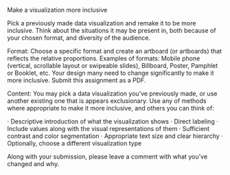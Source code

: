 Make a visualization more inclusive

Pick a previously made data visualization and remake it to be more inclusive. Think about the situations it may be present in, both because of your chosen format, and diversity of the audience. 

Format: Choose a specific format and create an artboard (or artboards) that reflects the relative proportions. Examples of formats: Mobile phone (vertical, scrollable layout or swipeable slides), Billboard, Poster, Pamphlet or Booklet, etc. Your design many need to change significantly to make it more inclusive. Submit this assignment as a PDF.

Content: You may pick a data visualization you’ve previously made, or use another existing one that is appears exclusionary. Use any of methods where appropriate to make it more inclusive, and others you can think of:

· Descriptive introduction of what the visualization shows
· Direct labeling
· Include values along with the visual representations of them
· Sufficient contrast and color segmentation
· Appropriate text size and clear hierarchy
· Optionally, choose a different visualization type

Along with your submission, please leave a comment with what you've changed and why.
